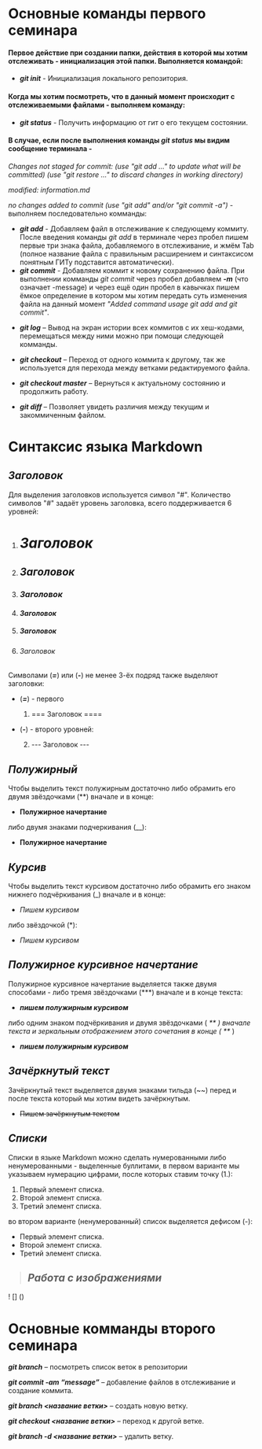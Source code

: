# **Основные команды первого семинара**

#### Первое действие при создании папки, действия в которой мы хотим отслеживать - инициализация этой папки. Выполняется командой:

- _**git init**_ - Инициализация локального репозитория.

#### Когда мы хотим посмотреть, что в данный момент происходит с отслеживаемыми файлами - выполняем команду:

- _**git status**_ - Получить информацию от гит о его текущем состоянии.

#### В случае, если после выполнения команды _git status_ мы видим сообщение терминала - 
  _Changes not staged for commit:
  (use "git add <file>..." to update what will be committed)
  (use "git restore <file>..." to discard changes in working directory)_

_modified:   information.md_

_no changes added to commit (use "git add" and/or "git commit -a")_ - выполняем последовательно комманды:

- _**git add**_ - Добавляем файл в отслеживание к следующему коммиту. После введения команды _git add_ в терминале через пробел пишем первые три знака файла, добавляемого в отслеживание, и жмём Tab (полное название файла с правильным расширением и синтаксисом понятным ГИТу подставится автоматически).
- _**git commit**_ - Добавляем коммит к новому сохранению файла. При выполнении комманды _git commit_ через пробел добавляем _**-m**_ (что означает -message) и через ещё один пробел в кавычках пишем ёмкое определение в котором мы хотим передать суть изменения файла на данный момент _"Added command usage git add and git commit"_.

* _**git log**_ – Вывод на экран истории всех коммитов с их хеш-кодами, перемещаться между ними можно при помощи следующей комманды.

* _**git checkout**_ – Переход от одного коммита к другому, так же используется для перехода между ветками редактируемого файла.

* _**git checkout master**_ – Вернуться к актуальному состоянию и продолжить работу.

* _**git diff**_ – Позволяет увидеть различия между текущим и закоммиченным файлом.

# **Синтаксис языка Markdown**

## _**Заголовок**_

Для выделения заголовков используется символ "#". Количество символов "#" задаёт уровень заголовка, всего поддерживается 6 уровней:

1. # _Заголовок_
2. ## _Заголовок_
3. ### _Заголовок_
4. #### _Заголовок_
5. ##### _Заголовок_
6. ###### _Заголовок_

Символами (_**=**_) или  (_**-**_) не менее 3-ёх подряд также выделяют заголовки:

 - (_**=**_) - первого

   1. === Заголовок ====

 - (_**-**_) - второго уровней:

   2. --- Заголовок ---  

## _**Полужирный**_

Чтобы выделить текст полужирным достаточно либо обрамить его двумя звёздочками (**) вначале и в конце:

- **Полужирное начертание** 

либо двумя знаками подчеркивания (__):

 - __Полужирное начертание__

## _**Курсив**_

 Чтобы выделить текст курсивом достаточно либо обрамить его знаком нижнего подчёркивания (_) вначале и в конце:

 - _Пишем курсивом_

 либо звёздочкой (*):

 - *Пишем курсивом*

## _**Полужирное курсивное начертание**_

Полужирное курсивное начертание выделяется также двумя способами - либо тремя звёздочками (***) вначале и в конце текста:

  - ***пишем полужирным курсивом***

либо одним знаком подчёркивания и двумя звёздочками ( _** ) вначале текста и зеркальным отображением этого сочетания в конце ( **_ )

  - _**пишем полужирным курсивом**_

## _**Зачёркнутый текст**_

Зачёркнутый текст выделяется двумя знаками тильда (~~) перед и после текста который мы хотим видеть зачёркнутым.

  - ~~Пишем зачёркнутым текстом~~

## _**Списки**_

Списки в языке Markdown можно сделать нумерованными либо ненумерованными - выделенные буллитами, в первом варианте мы указываем нумерацию цифрами, после которых ставим точку (1.):

  1. Первый элемент списка.
  2. Второй элемент списка.
  3. Третий элемент списка.

  во втором варианте (ненумерованный) список выделяется дефисом (-):

  - Первый элемент списка.
  - Второй элемент списка.
  - Третий элемент списка. 

> ## _**Работа с изображениями**_

! [] ()

# **Основные комманды второго семинара**

_**git branch**_ – посмотреть список веток в репозитории

_**git commit -am “message”**_ – добавление файлов в отслеживание и       создание коммита.

_**git branch <название ветки>**_ – создать новую ветку.

_**git checkout <название ветки>**_ – переход к другой ветке.

_**git branch -d <название ветки>**_ – удалить ветку.
